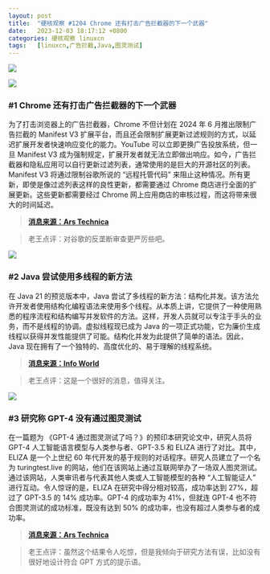 ```yaml
---
layout: post
title:	"硬核观察 #1204 Chrome 还有打击广告拦截器的下一个武器"
date:	2023-12-03 18:17:12 +0800 
categories:	硬核观察 linuxcn 
tags:	[linuxcn,广告拦截,Java,图灵测试]
---
```



![](/Asserts/Images//attachment/album/202312/03/181528zs9vurhqtrzu2kk3.jpg)


![](/Asserts/Images//attachment/album/202312/03/181541fdv975ggp981621t.png)


### #1 Chrome 还有打击广告拦截器的下一个武器


为了打击浏览器上的广告拦截器，Chrome 不但计划在 2024 年 6 月推出限制广告拦截的 Manifest V3 扩展平台，而且还会限制扩展更新过滤规则的方式，以延迟扩展开发者快速响应变化的能力。YouTube 可以立即更换广告投放系统，但一旦 Manifest V3 成为强制规定，扩展开发者就无法立即做出响应。如今，广告拦截器和隐私应用可以自行更新过滤列表，通常使用的是巨大的开源社区的列表。Manifest V3 将通过限制谷歌所说的 “远程托管代码” 来阻止这种情况。所有更新，即使是像过滤列表这样的良性更新，都需要通过 Chrome 商店进行全面的扩展更新。这些更新都需要经过 Chrome 网上应用商店的审核过程，而这将带来很大的时间延迟。



> 
> **[消息来源：Ars Technica](https://arstechnica.com/google/2023/12/chromes-next-weapon-in-the-war-on-ad-blockers-slower-extension-updates/)**
> 
> 
> 



> 
> 老王点评：对谷歌的反垄断审查更严厉些吧。
> 
> 
> 


![](/Asserts/Images//attachment/album/202312/03/181557ey488xrkorrknyy8.png)


### #2 Java 尝试使用多线程的新方法


在 Java 21 的预览版本中，Java 尝试了多线程的新方法：结构化并发。该方法允许开发者使用结构化编程语法来使用多个线程。从本质上讲，它提供了一种使用熟悉的程序流程和结构编写并发软件的方法。这样，开发人员就可以专注于手头的业务，而不是线程的协调。虚拟线程现已成为 Java 的一项正式功能，它为廉价生成线程以获得并发性能提供了可能。结构化并发为此提供了简单的语法。因此，Java 现在拥有了一个独特的、高度优化的、易于理解的线程系统。



> 
> **[消息来源：Info World](https://www.infoworld.com/article/3711361/get-started-with-javas-new-structured-concurrency-model.html)**
> 
> 
> 



> 
> 老王点评：这是一个很好的消息，值得关注。
> 
> 
> 


![](/Asserts/Images//attachment/album/202312/03/181617l93t743t88f37w37.png)


### #3 研究称 GPT-4 没有通过图灵测试


在一篇题为 《GPT-4 通过图灵测试了吗？》的预印本研究论文中，研究人员将 GPT-4 人工智能语言模型与人类参与者、GPT-3.5 和 ELIZA 进行了对比。其中，ELIZA 是一个上世纪 60 年代开发的基于规则的对话程序。研究人员建立了一个名为 turingtest.live 的网站，他们在该网站上通过互联网举办了一场双人图灵测试。通过该网站，人类审讯者与代表其他人类或人工智能模型的各种 “人工智能证人” 进行互动。令人惊讶的是，ELIZA 在研究中得分相对较高，成功率达到 27%，超过了 GPT-3.5 的 14% 成功率。GPT-4 的成功率为 41%，但就连 GPT-4 也不符合图灵测试的成功标准，既没有达到 50% 的成功率，也没有超过人类参与者的成功率。



> 
> **[消息来源：Ars Technica](https://arstechnica.com/information-technology/2023/12/real-humans-appeared-human-63-of-the-time-in-recent-turing-test-ai-study/)**
> 
> 
> 



> 
> 老王点评：虽然这个结果令人吃惊，但是我倾向于研究方法有误，比如没有很好地设计符合 GPT 方式的提示语。
> 
> 
>

